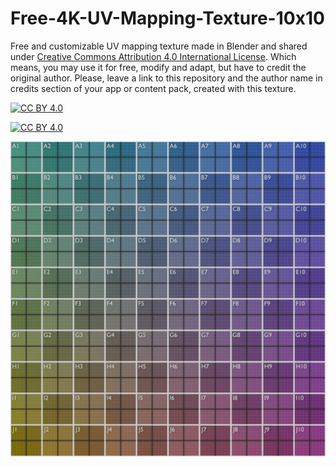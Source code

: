 # Free-4K-UV-Mapping-Texture-10x10
Free and customizable UV mapping texture made in Blender and shared under [Creative Commons Attribution 4.0 International License][cc-by]. Which means, you may use it for free, modify and adapt, but have to credit the original author. Please, leave a link to this repository and the author name in credits section of your app or content pack, created with this texture.

[![CC BY 4.0][cc-by-shield]][cc-by]

[![CC BY 4.0][cc-by-image]][cc-by]

[cc-by]: http://creativecommons.org/licenses/by/4.0/
[cc-by-image]: https://i.creativecommons.org/l/by/4.0/88x31.png
[cc-by-shield]: https://img.shields.io/badge/License-CC%20BY%204.0-lightgrey.svg

![Free 4K UV Mapping Texture 10x10](https://github.com/ArseniyMirniy/Free-4K-UV-Mapping-Texture-10x10/blob/main/UV3_2048.jpeg)
